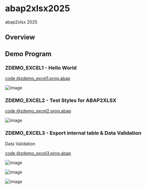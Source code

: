 # abap2xlsx2025
abap2xlsx 2025


## Overview


## Demo Program

### ZDEMO_EXCEL1 - Hello World

[code @zdemo_excel1.prog.abap](/src/zabap2xlsx_demo2025/zabap2xlsx_demo2025_demo001/zdemo_excel1.prog.abap)

![image](https://github.com/user-attachments/assets/77dcd3ca-363e-42d4-9d16-613a93cc21fb)


### ZDEMO_EXCEL2 - Test Styles for ABAP2XLSX

[code @zdemo_excel2.prog.abap](/src/zabap2xlsx_demo2025/zabap2xlsx_demo2025_demo002/zdemo_excel2.prog.abap)

![image](https://github.com/user-attachments/assets/6595cd03-f848-4a45-9f60-0e00b31f4c11)


### ZDEMO_EXCEL3 - Export internal table & Data Validation

Data Validation

[code @zdemo_excel3.prog.abap](/src/zabap2xlsx_demo2025/zabap2xlsx_demo2025_demo003/zdemo_excel3.prog.abap)

![image](https://github.com/user-attachments/assets/8eac73a1-ba54-47c7-96f1-5fc5edbb3147)

![image](https://github.com/user-attachments/assets/b4c90e44-6371-43db-93d8-d0f35fd92be3)

![image](https://github.com/user-attachments/assets/eef1f04d-2439-47b5-91e7-1c92d0306bf3)


